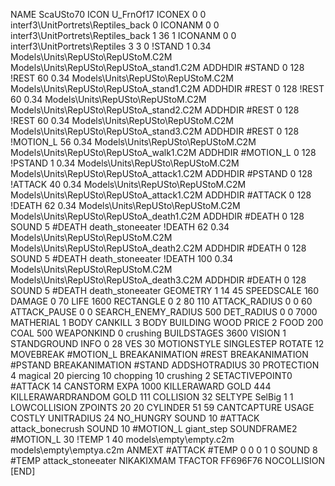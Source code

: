 NAME ScaUSto70
ICON U_FrnOf17
ICONEX 0 0 interf3\UnitPortrets\Reptiles_back 0
ICONANM 0 0 interf3\UnitPortrets\Reptiles_back 1 36 1
ICONANM 0 0 interf3\UnitPortrets\Reptiles 3 3 0
!STAND          1 0.34 Models\Units\RepUSto\RepUStoM.C2M Models\Units\RepUSto\RepUStoA_stand1.C2M
ADDHDIR #STAND 0 128
!REST          60 0.34 Models\Units\RepUSto\RepUStoM.C2M Models\Units\RepUSto\RepUStoA_stand1.C2M
ADDHDIR #REST 0 128
!REST          60 0.34 Models\Units\RepUSto\RepUStoM.C2M Models\Units\RepUSto\RepUStoA_stand2.C2M
ADDHDIR #REST 0 128
!REST          60 0.34 Models\Units\RepUSto\RepUStoM.C2M Models\Units\RepUSto\RepUStoA_stand3.C2M
ADDHDIR #REST 0 128
!MOTION_L      56 0.34 Models\Units\RepUSto\RepUStoM.C2M Models\Units\RepUSto\RepUStoA_walk1.C2M
ADDHDIR #MOTION_L 0 128
!PSTAND        1  0.34 Models\Units\RepUSto\RepUStoM.C2M Models\Units\RepUSto\RepUStoA_attack1.C2M
ADDHDIR #PSTAND 0 128 
!ATTACK        40 0.34 Models\Units\RepUSto\RepUStoM.C2M Models\Units\RepUSto\RepUStoA_attack1.C2M
ADDHDIR #ATTACK 0 128
!DEATH         62 0.34 Models\Units\RepUSto\RepUStoM.C2M Models\Units\RepUSto\RepUStoA_death1.C2M
ADDHDIR #DEATH 0 128
SOUND 5 #DEATH death_stoneeater
!DEATH         62 0.34 Models\Units\RepUSto\RepUStoM.C2M Models\Units\RepUSto\RepUStoA_death2.C2M
ADDHDIR #DEATH 0 128
SOUND 5 #DEATH death_stoneeater
!DEATH         100 0.34 Models\Units\RepUSto\RepUStoM.C2M Models\Units\RepUSto\RepUStoA_death3.C2M
ADDHDIR #DEATH 0 128
SOUND 5 #DEATH death_stoneeater
GEOMETRY 1 14 45
SPEEDSCALE 160
DAMAGE   0 70
LIFE     1600
RECTANGLE 0 2 80 110
ATTACK_RADIUS 0 0 60
ATTACK_PAUSE 0 0
SEARCH_ENEMY_RADIUS 500
DET_RADIUS 0 0 7000
MATHERIAL 1 BODY
CANKILL 3 BODY BUILDING WOOD 
PRICE 2 FOOD 200 COAL 500
WEAPONKIND 0 crushing
BUILDSTAGES 3600
VISION 1
STANDGROUND
INFO 0 28
VES 30
MOTIONSTYLE SINGLESTEP
ROTATE 12
MOVEBREAK #MOTION_L
BREAKANIMATION #REST
BREAKANIMATION #PSTAND
BREAKANIMATION #STAND
ADDSHOTRADIUS 30
PROTECTION 4 magical 20 piercing 10 chopping 10 crushing 2
SETACTIVEPOINT0 #ATTACK 14
CANSTORM
EXPA 1000
KILLERAWARD             GOLD 444
KILLERAWARDRANDOM       GOLD 111
COLLISION 32
SELTYPE SelBig 1 1
LOWCOLLISION
ZPOINTS 20 20
CYLINDER 51 59
CANTCAPTURE
USAGE COSTLY
UNITRADIUS 24
NO_HUNGRY
SOUND 10 #ATTACK attack_bonecrush
SOUND 10 #MOTION_L giant_step
SOUNDFRAME2 #MOTION_L 30
!TEMP  1 40 models\empty\empty.c2m models\empty\emptya.c2m
ANMEXT #ATTACK #TEMP 0 0 0 1 0
SOUND 8 #TEMP attack_stoneeater
NIKAKIXMAM
TFACTOR FF696F76
NOCOLLISION
[END]
